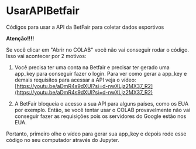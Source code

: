 # UsarAPIBetfair
Códigos para usar a API da BetFair para coletar dados esportivos

**Atenção!!!!**

Se você clicar em "Abrir no COLAB" você não vai conseguir rodar o código. Isso vai acontecer por 2 motivos:

1. Você precisa ter uma conta na Betfair e precisar ter gerado uma app_key para conseguir fazer o login.
   Para ver como gerar a app_key e demais requisitos para acessar a API veja o vídeo: [https://youtu.be/aDmR4s9dXUI?si=d-nwXLjz2MX37_R2](https://youtu.be/aDmR4s9dXUI?si=d-nwXLjz2MX37_R2)

2. A BetFair bloqueia o acesso a sua API para alguns países, como os EUA por exemplo. Então, se você tentar usar o COLAB provavelmente
   não vai conseguir fazer as requisições pois os servidores do Google estão nos EUA.

Portanto, primeiro olhe o vídeo para gerar sua app_key e depois rode esse código no seu computador através do Jupyter.
